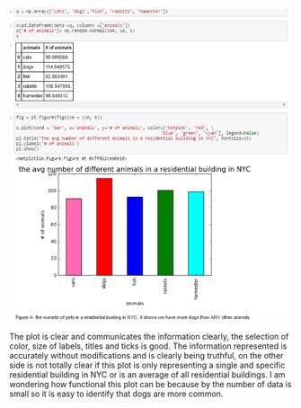 ![](Figure_pf910.png)

The plot is clear and communicates the information clearly, the selection of color, size of labels, titles and ticks is good.
The information represented is accurately without modifications and is clearly being truthful, on the other side is not totally clear if this plot is only representing a single and specific residential building in NYC or is an average of all residential buildings.
I am wondering how functional this plot can be because by the number of data is small so it is easy to identify that dogs are more common.

